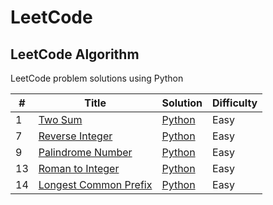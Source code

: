 # LeetCode

## LeetCode Algorithm

LeetCode problem solutions using Python

| #  | Title                                                                         | Solution                                        | Difficulty |
|----|-------------------------------------------------------------------------------|-------------------------------------------------|------------|
| 1  | [Two Sum](https://leetcode.com/problems/two-sum/)                             | [Python](./Algorithms/two_sum.py)               | Easy       |
| 7  | [Reverse Integer](https://leetcode.com/problems/reverse-integer/)             | [Python](./Algorithms/reverse_integer.py)       | Easy       |
| 9  | [Palindrome Number](https://leetcode.com/problems/palindrome-number/)         | [Python](./Algorithms/palindrome_number.py)     | Easy       |
| 13 | [Roman to Integer](https://leetcode.com/problems/roman-to-integer/)           | [Python](./Algorithms/roman_to_integer.py)      | Easy       |
| 14 | [Longest Common Prefix](https://leetcode.com/problems/longest-common-prefix/) | [Python](./Algorithms/longest_common_prefix.py) | Easy       |
